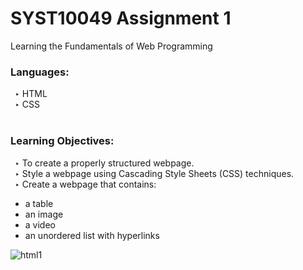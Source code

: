 # SYST10049 Assignment 1
Learning the Fundamentals of Web Programming

### **Languages:**<br />
  &ensp;‣ HTML<br />
  &ensp;‣ CSS<br /><br />
  
### **Learning Objectives:**<br />
  &ensp;‣ To create a properly structured webpage.<br />
  &ensp;‣ Style a webpage using Cascading Style Sheets (CSS) techniques.<br />
  &ensp;‣ Create a webpage that contains:
- a table
- an image
- a video
 - an unordered list with hyperlinks


![html1](https://user-images.githubusercontent.com/78629005/136075381-8d31550c-a2d0-4a8b-abfe-6ab32b8b3690.png)
